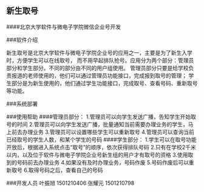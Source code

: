 
新生取号
-------------------------------------
####北京大学软件与微电子学院微信企业号开发

###软件介绍

 新生取号是北京大学软件与微电子学院企业号的应用之一，主要是为了新生入学时，方便学生可以在线取号，
 而不用早起排队抢号。应用分为两个部分：管理员部分和学生部分。不同的部分由不同的用户组使用。
 管理员部分只要是给学校负责报道的老师使用的，他们可以通过管理员功能接口，完成报到取号的管理；
 学生部分是为新生使用的，他们通过学生功能接口，完成取号、查看号码、重新取号等功能。

###系统部署
       







###使用帮助
####管理员部分：
            1.管理员可以向学生发送广播，告知学生开始取号的时间
            2.管理员可以向学生发送广播，批量通知当前需要办理业务的学生，马上前去办理业务
            3.管理员可以设置哪些学生可以重新取号
            4.管理员可以查询当前已经取号的学生人数，和某个学生的号码
####学生部分：
          1.学生可以在取号功能开放后，根据进入系统点击“取号”的顺序，依次获得排队号码
          2.只有在学校2千米以内，以及位于软件与微电子学院企业号新生组的用户才有取号的资格
          3.使用取到的号码前去办理业务
          4.如果没有及时办理业务，号码作废
          5.号码作废后可以重新取号
          6.取得号码之后，查看自己的号码


###开发人员
   叶振旭  1501210406
   张耀元  1501210798

